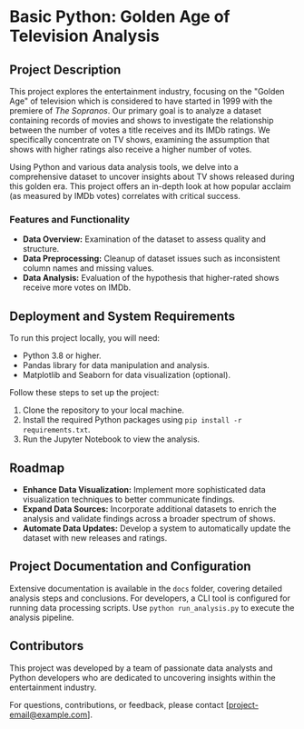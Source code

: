 # Basic Python: Golden Age of Television Analysis

## Project Description

This project explores the entertainment industry, focusing on the "Golden Age" of television which is considered to have started in 1999 with the premiere of *The Sopranos*. Our primary goal is to analyze a dataset containing records of movies and shows to investigate the relationship between the number of votes a title receives and its IMDb ratings. We specifically concentrate on TV shows, examining the assumption that shows with higher ratings also receive a higher number of votes.

Using Python and various data analysis tools, we delve into a comprehensive dataset to uncover insights about TV shows released during this golden era. This project offers an in-depth look at how popular acclaim (as measured by IMDb votes) correlates with critical success.

### Features and Functionality

- **Data Overview:** Examination of the dataset to assess quality and structure.
- **Data Preprocessing:** Cleanup of dataset issues such as inconsistent column names and missing values.
- **Data Analysis:** Evaluation of the hypothesis that higher-rated shows receive more votes on IMDb.

## Deployment and System Requirements

To run this project locally, you will need:

- Python 3.8 or higher.
- Pandas library for data manipulation and analysis.
- Matplotlib and Seaborn for data visualization (optional).

Follow these steps to set up the project:

1. Clone the repository to your local machine.
2. Install the required Python packages using `pip install -r requirements.txt`.
3. Run the Jupyter Notebook to view the analysis.

## Roadmap

- **Enhance Data Visualization:** Implement more sophisticated data visualization techniques to better communicate findings.
- **Expand Data Sources:** Incorporate additional datasets to enrich the analysis and validate findings across a broader spectrum of shows.
- **Automate Data Updates:** Develop a system to automatically update the dataset with new releases and ratings.

## Project Documentation and Configuration

Extensive documentation is available in the `docs` folder, covering detailed analysis steps and conclusions. For developers, a CLI tool is configured for running data processing scripts. Use `python run_analysis.py` to execute the analysis pipeline.

## Contributors

This project was developed by a team of passionate data analysts and Python developers who are dedicated to uncovering insights within the entertainment industry.

For questions, contributions, or feedback, please contact [project-email@example.com].

